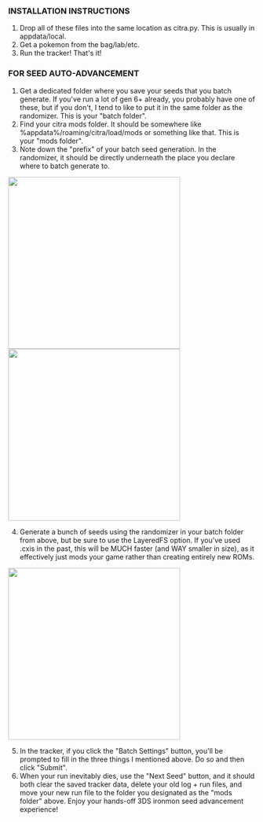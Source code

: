 ### INSTALLATION INSTRUCTIONS ###

1. Drop all of these files into the same location as citra.py. This is usually in appdata/local.
2. Get a pokemon from the bag/lab/etc.
3. Run the tracker! That's it!

### FOR SEED AUTO-ADVANCEMENT ###

1. Get a dedicated folder where you save your seeds that you batch generate. If you've run a lot of gen 6+ already, you probably have one of these, but if you don't, I tend to like to put it in the same folder as the randomizer. This is your "batch folder".
2. Find your citra mods folder. It should be somewhere like %appdata%/roaming/citra/load/mods or something like that. This is your "mods folder".
3. Note down the "prefix" of your batch seed generation. In the randomizer, it should be directly underneath the place you declare where to batch generate to.

<div><img src="https://github.com/kcblack42/Citra-Tracker-v2/blob/main/images/screens/setup1.png" height="350" width="350" /></div>
<div><img src="https://github.com/kcblack42/Citra-Tracker-v2/blob/main/images/screens/setup2.png" height="350" width="350" /></div>

4. Generate a bunch of seeds using the randomizer in your batch folder from above, but be sure to use the LayeredFS option. If you've used .cxis in the past, this will be MUCH faster (and WAY smaller in size), as it effectively just mods your game rather than creating entirely new ROMs.

<div><img src="https://github.com/kcblack42/Citra-Tracker-v2/blob/main/images/screens/setup3.png" height="350" width="350" /></div>

5. In the tracker, if you click the "Batch Settings" button, you'll be prompted to fill in the three things I mentioned above. Do so and then click "Submit".
6. When your run inevitably dies, use the "Next Seed" button, and it should both clear the saved tracker data, delete your old log + run files, and move your new run file to the folder you designated as the "mods folder" above. Enjoy your hands-off 3DS ironmon seed advancement experience!

<!-- <div><img src="https://github.com/kcblack42/Citra-Tracker-v2/blob/main/images/evo.png" height="350" width="350" /></div> -->
